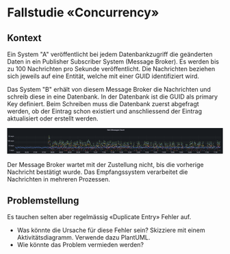 # Fallstudie «Concurrency»
## Kontext
Ein System "A" veröffentlicht bei jedem Datenbankzugriff die geänderten Daten in ein Publisher Subscriber System (Message Broker).
Es werden bis zu 100 Nachrichten pro Sekunde veröffentlicht. 
Die Nachrichten beziehen sich jeweils auf eine Entität, welche mit einer GUID identifiziert wird.

Das System "B" erhält von diesem Message Broker die Nachrichten und schreib diese in eine Datenbank. 
In der Datenbank ist die GUID als primary Key definiert.
Beim Schreiben muss die Datenbank zuerst abgefragt werden, ob der Eintrag schon existiert und anschliessend der Eintrag aktualisiert oder erstellt werden.

![img.png](SentMessages.png)

Der Message Broker wartet mit der Zustellung nicht, bis die vorherige Nachricht bestätigt wurde.
Das Empfangssystem verarbeitet die Nachrichten in mehreren Prozessen.

## Problemstellung
Es tauchen selten aber regelmässig «Duplicate Entry» Fehler auf.
- Was könnte die Ursache für diese Fehler sein? Skizziere mit einem Aktivitätsdiagramm. Verwende dazu PlantUML.
- Wie könnte das Problem vermieden werden?